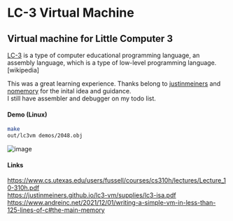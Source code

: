 # LC-3 Virtual Machine

## Virtual machine for Little Computer 3

[LC-3](https://en.wikipedia.org/wiki/Little_Computer_3) is a type of computer educational programming language, an assembly language, which is a type of low-level programming language. [wikipedia]

This was a great learning experience. Thanks belong to [justinmeiners](https://github.com/justinmeiners) and [nomemory](https://github.com/nomemory) for the inital idea and guidance.<br>
I still have assembler and debugger on my todo list.

#### Demo (Linux)
```bash
make
out/lc3vm demos/2048.obj
````
![image](https://user-images.githubusercontent.com/66251857/151396365-865ba8b7-d417-4ef9-9fa6-6b55d97157ff.png)



#### Links
https://www.cs.utexas.edu/users/fussell/courses/cs310h/lectures/Lecture_10-310h.pdf <br>
https://justinmeiners.github.io/lc3-vm/supplies/lc3-isa.pdf <br>
https://www.andreinc.net/2021/12/01/writing-a-simple-vm-in-less-than-125-lines-of-c#the-main-memory
